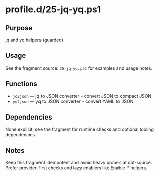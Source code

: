 profile.d/25-jq-yq.ps1
======================

Purpose
-------
jq and yq helpers (guarded)

Usage
-----
See the fragment source: `25-jq-yq.ps1` for examples and usage notes.

Functions
---------
- `jq2json` — jq to JSON converter - convert JSON to compact JSON
- `yq2json` — yq to JSON converter - convert YAML to JSON

Dependencies
------------
None explicit; see the fragment for runtime checks and optional tooling dependencies.

Notes
-----
Keep this fragment idempotent and avoid heavy probes at dot-source. Prefer provider-first checks and lazy enablers like Enable-* helpers.
